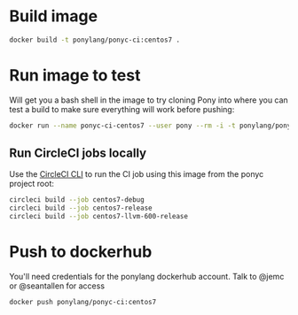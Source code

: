 # Build image

```bash
docker build -t ponylang/ponyc-ci:centos7 .
```

# Run image to test

Will get you a bash shell in the image to try cloning Pony into where you can test a build to make sure everything will work before pushing:

```bash
docker run --name ponyc-ci-centos7 --user pony --rm -i -t ponylang/ponyc-ci:centos7 bash
```

## Run CircleCI jobs locally

Use the [CircleCI CLI](https://circleci.com/docs/2.0/local-cli/) to run the CI job using this image
from the ponyc project root:

```bash
circleci build --job centos7-debug
circleci build --job centos7-release
circleci build --job centos7-llvm-600-release
```

# Push to dockerhub

You'll need credentials for the ponylang dockerhub account. Talk to @jemc or @seantallen for access

```bash
docker push ponylang/ponyc-ci:centos7
```
